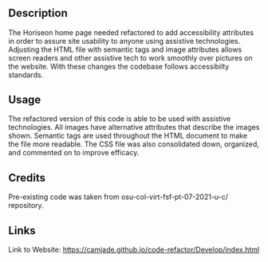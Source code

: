 # <Code-Refactor>

## Description

The Horiseon home page needed refactored to add accessibility attributes in order to assure site usability to anyone using assistive technologies. Adjusting the HTML file with semantic tags and image attributes allows screen readers and other assistive tech to work smoothly over pictures on the website. With these changes the codebase follows accessibilty standards.


## Usage

The refactored version of this code is able to be used with assistive technologies. All images have alternative attributes that describe the images shown. Semantic tags are used throughout the HTML document to make the file more readable. The CSS file was also consolidated down, organized, and commented on to improve efficacy.

## Credits

Pre-existing code was taken from osu-col-virt-fsf-pt-07-2021-u-c/ repository.

## Links
  
  Link to Website: https://camjade.github.io/code-refactor/Develop/index.html
